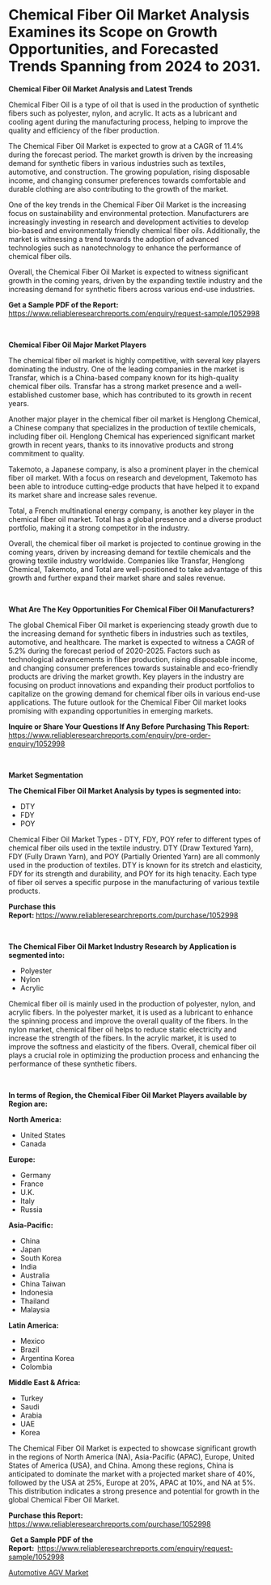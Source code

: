<p><h1>Chemical Fiber Oil Market Analysis Examines its Scope on Growth Opportunities, and Forecasted Trends Spanning from 2024 to 2031.</h1></p><p><strong>Chemical Fiber Oil Market Analysis and Latest Trends</strong></p>
<p><p>Chemical Fiber Oil is a type of oil that is used in the production of synthetic fibers such as polyester, nylon, and acrylic. It acts as a lubricant and cooling agent during the manufacturing process, helping to improve the quality and efficiency of the fiber production.</p><p>The Chemical Fiber Oil Market is expected to grow at a CAGR of 11.4% during the forecast period. The market growth is driven by the increasing demand for synthetic fibers in various industries such as textiles, automotive, and construction. The growing population, rising disposable income, and changing consumer preferences towards comfortable and durable clothing are also contributing to the growth of the market.</p><p>One of the key trends in the Chemical Fiber Oil Market is the increasing focus on sustainability and environmental protection. Manufacturers are increasingly investing in research and development activities to develop bio-based and environmentally friendly chemical fiber oils. Additionally, the market is witnessing a trend towards the adoption of advanced technologies such as nanotechnology to enhance the performance of chemical fiber oils.</p><p>Overall, the Chemical Fiber Oil Market is expected to witness significant growth in the coming years, driven by the expanding textile industry and the increasing demand for synthetic fibers across various end-use industries.</p></p>
<p><strong>Get a Sample PDF of the Report:&nbsp;</strong> <a href="https://www.reliableresearchreports.com/enquiry/request-sample/1052998">https://www.reliableresearchreports.com/enquiry/request-sample/1052998</a></p>
<p>&nbsp;</p>
<p><strong>Chemical Fiber Oil Major Market Players</strong></p>
<p><p>The chemical fiber oil market is highly competitive, with several key players dominating the industry. One of the leading companies in the market is Transfar, which is a China-based company known for its high-quality chemical fiber oils. Transfar has a strong market presence and a well-established customer base, which has contributed to its growth in recent years.</p><p>Another major player in the chemical fiber oil market is Henglong Chemical, a Chinese company that specializes in the production of textile chemicals, including fiber oil. Henglong Chemical has experienced significant market growth in recent years, thanks to its innovative products and strong commitment to quality.</p><p>Takemoto, a Japanese company, is also a prominent player in the chemical fiber oil market. With a focus on research and development, Takemoto has been able to introduce cutting-edge products that have helped it to expand its market share and increase sales revenue.</p><p>Total, a French multinational energy company, is another key player in the chemical fiber oil market. Total has a global presence and a diverse product portfolio, making it a strong competitor in the industry.</p><p>Overall, the chemical fiber oil market is projected to continue growing in the coming years, driven by increasing demand for textile chemicals and the growing textile industry worldwide. Companies like Transfar, Henglong Chemical, Takemoto, and Total are well-positioned to take advantage of this growth and further expand their market share and sales revenue.</p></p>
<p>&nbsp;</p>
<p><strong>What Are The Key Opportunities For Chemical Fiber Oil Manufacturers?</strong></p>
<p><p>The global Chemical Fiber Oil market is experiencing steady growth due to the increasing demand for synthetic fibers in industries such as textiles, automotive, and healthcare. The market is expected to witness a CAGR of 5.2% during the forecast period of 2020-2025. Factors such as technological advancements in fiber production, rising disposable income, and changing consumer preferences towards sustainable and eco-friendly products are driving the market growth. Key players in the industry are focusing on product innovations and expanding their product portfolios to capitalize on the growing demand for chemical fiber oils in various end-use applications. The future outlook for the Chemical Fiber Oil market looks promising with expanding opportunities in emerging markets.</p></p>
<p><strong>Inquire or Share Your Questions If Any Before Purchasing This Report:</strong> <a href="https://www.reliableresearchreports.com/enquiry/pre-order-enquiry/1052998">https://www.reliableresearchreports.com/enquiry/pre-order-enquiry/1052998</a></p>
<p>&nbsp;</p>
<p><strong>Market Segmentation</strong></p>
<p><strong>The Chemical Fiber Oil Market Analysis by types is segmented into:</strong></p>
<p><ul><li>DTY</li><li>FDY</li><li>POY</li></ul></p>
<p><p>Chemical Fiber Oil Market Types - DTY, FDY, POY refer to different types of chemical fiber oils used in the textile industry. DTY (Draw Textured Yarn), FDY (Fully Drawn Yarn), and POY (Partially Oriented Yarn) are all commonly used in the production of textiles. DTY is known for its stretch and elasticity, FDY for its strength and durability, and POY for its high tenacity. Each type of fiber oil serves a specific purpose in the manufacturing of various textile products.</p></p>
<p><strong>Purchase this Report:&nbsp;</strong><a href="https://www.reliableresearchreports.com/purchase/1052998">https://www.reliableresearchreports.com/purchase/1052998</a></p>
<p>&nbsp;</p>
<p><strong>The Chemical Fiber Oil Market Industry Research by Application is segmented into:</strong></p>
<p><ul><li>Polyester</li><li>Nylon</li><li>Acrylic</li></ul></p>
<p><p>Chemical fiber oil is mainly used in the production of polyester, nylon, and acrylic fibers. In the polyester market, it is used as a lubricant to enhance the spinning process and improve the overall quality of the fibers. In the nylon market, chemical fiber oil helps to reduce static electricity and increase the strength of the fibers. In the acrylic market, it is used to improve the softness and elasticity of the fibers. Overall, chemical fiber oil plays a crucial role in optimizing the production process and enhancing the performance of these synthetic fibers.</p></p>
<p>&nbsp;</p>
<p><strong>In terms of Region, the Chemical Fiber Oil Market Players available by Region are:</strong></p>
<p>
    <p> <strong> North America: </strong>
        <ul>
            <li>United States</li>
            <li>Canada</li>
        </ul>
        </p> 
    <p> <strong> Europe: </strong>
        <ul>
            <li>Germany</li>
            <li>France</li>
            <li>U.K.</li>
            <li>Italy</li>
            <li>Russia</li>
        </ul>
        </p> 
    <p> <strong> Asia-Pacific: </strong>
        <ul>
            <li>China</li>
            <li>Japan</li>
            <li>South Korea</li>
            <li>India</li>
            <li>Australia</li>
            <li>China Taiwan</li>
            <li>Indonesia</li>
            <li>Thailand</li>
            <li>Malaysia</li>
        </ul>
        </p> 
    <p> <strong> Latin America: </strong>
        <ul>
            <li>Mexico</li>
            <li>Brazil</li>
            <li>Argentina Korea</li>
            <li>Colombia</li>
        </ul>
        </p> 
    <p> <strong> Middle East & Africa: </strong>
        <ul>
            <li>Turkey</li>
            <li>Saudi</li>
            <li>Arabia</li>
            <li>UAE</li>
            <li>Korea</li>
        </ul>
    </p>
    </p>
<p><p>The Chemical Fiber Oil Market is expected to showcase significant growth in the regions of North America (NA), Asia-Pacific (APAC), Europe, United States of America (USA), and China. Among these regions, China is anticipated to dominate the market with a projected market share of 40%, followed by the USA at 25%, Europe at 20%, APAC at 10%, and NA at 5%. This distribution indicates a strong presence and potential for growth in the global Chemical Fiber Oil Market.</p></p>
<p><strong>Purchase this Report: </strong><a href="https://www.reliableresearchreports.com/purchase/1052998">https://www.reliableresearchreports.com/purchase/1052998</a></p>
<p>&nbsp;<strong>Get a Sample PDF of the Report:&nbsp;&nbsp;</strong><a href="https://www.reliableresearchreports.com/enquiry/request-sample/1052998">https://www.reliableresearchreports.com/enquiry/request-sample/1052998</a></p>
<p><strong></strong></p>
<p><p><a href="https://github.com/dimitrishawkinswaynenp91rgz/Market-Research-Report-List-1/blob/main/automotive-agv-market.md">Automotive AGV Market</a></p></p>
